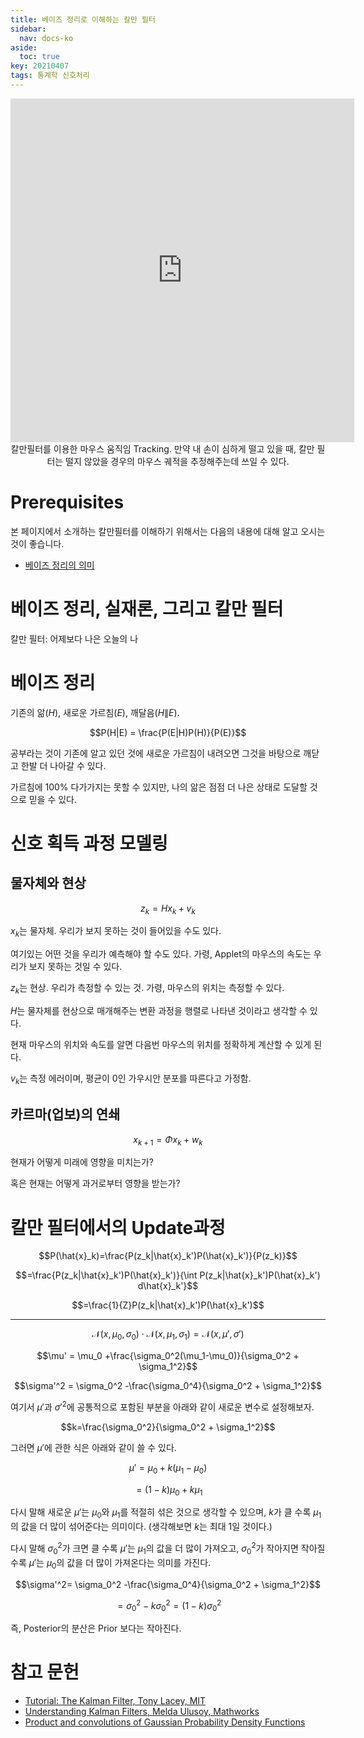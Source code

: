 ```yaml
---
title: 베이즈 정리로 이해하는 칼만 필터
sidebar:
  nav: docs-ko
aside:
  toc: true
key: 20210407
tags: 통계학 신호처리
---
```


<center>
  <iframe width = "550" height = "550" frameborder = "0" src="https://angeloyeo.github.io/p5/2021-04-07-Kalman_filter/"></iframe>
  <br>
  칼만필터를 이용한 마우스 움직임 Tracking. 만약 내 손이 심하게 떨고 있을 때, 칼만 필터는 떨지 않았을 경우의 마우스 궤적을 추정해주는데 쓰일 수 있다.
</center>

[//]:# (어떤 부분에 포커를 맞춰 설명할지 계속 고민해볼 것...)

[//]:# (비유를 너무 많이 이용하는 것 같아 불편함... 설명하다가도 생각 두 번 해야 하고...)

# Prerequisites

본 페이지에서 소개하는 칼만필터를 이해하기 위해서는 다음의 내용에 대해 알고 오시는 것이 좋습니다.

* [베이즈 정리의 의미](https://angeloyeo.github.io/2020/01/09/Bayes_rule.html)

# 베이즈 정리, 실재론, 그리고 칼만 필터

칼만 필터: 어제보다 나은 오늘의 나

# 베이즈 정리

기존의 앎($H$), 새로운 가르침($E$), 깨달음($H\|E$).

$$P(H|E) = \frac{P(E|H)P(H)}{P(E)}$$

공부라는 것이 기존에 알고 있던 것에 새로운 가르침이 내려오면 그것을 바탕으로 깨닫고 한발 더 나아갈 수 있다.

가르침에 100% 다가가지는 못할 수 있지만, 나의 앎은 점점 더 나은 상태로 도달할 것으로 믿을 수 있다.

# 신호 획득 과정 모델링

## 물자체와 현상

$$z_k = Hx_k + v_k$$

$x_k$는 물자체. 우리가 보지 못하는 것이 들어있을 수도 있다.

여기있는 어떤 것을 우리가 예측해야 할 수도 있다. 가령, Applet의 마우스의 속도는 우리가 보지 못하는 것일 수 있다.

$z_k$는 현상. 우리가 측정할 수 있는 것. 가령, 마우스의 위치는 측정할 수 있다.

$H$는 물자체를 현상으로 매개해주는 변환 과정을 행렬로 나타낸 것이라고 생각할 수 있다.

현재 마우스의 위치와 속도를 알면 다음번 마우스의 위치를 정확하게 계산할 수 있게 된다.

$v_k$는 측정 에러이며, 평균이 0인 가우시안 분포를 따른다고 가정함.

## 카르마(업보)의 연쇄

$$x_{k+1} = \Phi x_k + w_k$$

현재가 어떻게 미래에 영향을 미치는가?

혹은 현재는 어떻게 과거로부터 영향을 받는가?

# 칼만 필터에서의 Update과정

$$P(\hat{x}_k)=\frac{P(z_k|\hat{x}_k')P(\hat{x}_k')}{P(z_k)}$$

$$=\frac{P(z_k|\hat{x}_k')P(\hat{x}_k')}{\int P(z_k|\hat{x}_k')P(\hat{x}_k') d\hat{x}_k'}$$

$$=\frac{1}{Z}P(z_k|\hat{x}_k')P(\hat{x}_k')$$

---

$$\mathcal{N}(x, \mu_0, \sigma_0)\cdot\mathcal{N}(x, \mu_1, \sigma_1) = \mathcal{N}(x, \mu', \sigma')$$

$$\mu' = \mu_0 +\frac{\sigma_0^2(\mu_1-\mu_0)}{\sigma_0^2 + \sigma_1^2}$$

$$\sigma'^2 = \sigma_0^2 -\frac{\sigma_0^4}{\sigma_0^2 + \sigma_1^2}$$

여기서 $\mu'$과 $\sigma'^2$에 공통적으로 포함된 부분을 아래와 같이 새로운 변수로 설정해보자.

$$k=\frac{\sigma_0^2}{\sigma_0^2 + \sigma_1^2}$$

그러면 $\mu'$에 관한 식은 아래와 같이 쓸 수 있다.

$$\mu' = \mu_0 + k(\mu_1 - \mu_0)$$

$$=(1-k)\mu_0 +k \mu_1$$

다시 말해 새로운 $\mu'$는 $\mu_0$와 $\mu_1$를 적절히 섞은 것으로 생각할 수 있으며, $k$가 클 수록 $\mu_1$의 값을 더 많이 섞어준다는 의미이다. (생각해보면 $k$는 최대 1일 것이다.)

다시 말해 $\sigma_0^2$가 크면 클 수록 $\mu'$는 $\mu_1$의 값을 더 많이 가져오고, $\sigma_0^2$가 작아지면 작아질 수록 $\mu'$는 $\mu_0$의 값을 더 많이 가져온다는 의미를 가진다.


$$\sigma'^2= \sigma_0^2 -\frac{\sigma_0^4}{\sigma_0^2 + \sigma_1^2}$$

$$=\sigma_0^2 - k\sigma_0^2 = (1-k)\sigma_0^2$$

즉, Posterior의 분산은 Prior 보다는 작아진다.


# 참고 문헌

* [Tutorial: The Kalman Filter, Tony Lacey, MIT](http://web.mit.edu/kirtley/kirtley/binlustuff/literature/control/Kalman%20filter.pdf)
* [Understanding Kalman Filters, Melda Ulusoy, Mathworks](https://kr.mathworks.com/videos/series/understanding-kalman-filters.html)
* [Product and convolutions of Gaussian Probability Density Functions](http://www.lucamartino.altervista.org/2003-003.pdf)